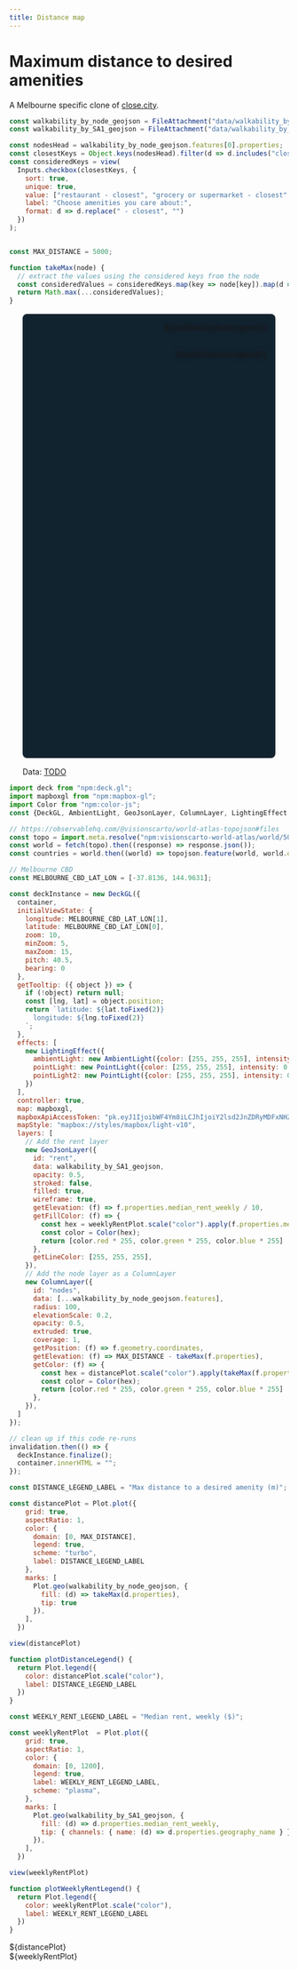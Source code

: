 ```yaml
---
title: Distance map
---
```


# Maximum distance to desired amenities

A Melbourne specific clone of [close.city](https://close.city/).


```js
const walkability_by_node_geojson = FileAttachment("data/walkability_by_node.geojson").json();
const walkability_by_SA1_geojson = FileAttachment("data/walkability_by_SA1.geojson").json()
```


```js
const nodesHead = walkability_by_node_geojson.features[0].properties;
const closestKeys = Object.keys(nodesHead).filter(d => d.includes("closest"))
const consideredKeys = view(
  Inputs.checkbox(closestKeys, {
    sort: true,
    unique: true,
    value: ["restaurant - closest", "grocery or supermarket - closest", "cafe - closest", "bar or pub - closest", "park area - closest", "school - closest", "child care - closest", "medical facility - closest"],
    label: "Choose amenities you care about:",
    format: d => d.replace(" - closest", "")
  })
);
```

```js

const MAX_DISTANCE = 5000;

function takeMax(node) {
  // extract the values using the considered keys from the node
  const consideredValues = consideredKeys.map(key => node[key]).map(d => d || MAX_DISTANCE);
  return Math.max(...consideredValues);
}
```

<div class="card" style="margin: 0 -1rem;">
<figure style="max-width: none; position: relative;">
  <div id="container" style="border-radius: 8px; overflow: hidden; background: rgb(18, 35, 48); height: 800px; margin: 1rem 0; "></div>
  <div style="position: absolute; top: 1rem; right: 1rem; filter: drop-shadow(0 0 4px rgba(0,0,0,.5));">${plotWeeklyRentLegend()}</div>
  <div style="position: absolute; top: 4rem; right: 1rem; filter: drop-shadow(0 0 4px rgba(0,0,0,.5));">${plotDistanceLegend()}</div>
  <figcaption>Data: <a href="">TODO</a></figcaption>
</figure>
</div>


```js
import deck from "npm:deck.gl";
import mapboxgl from "npm:mapbox-gl";
import Color from "npm:color-js";
const {DeckGL, AmbientLight, GeoJsonLayer, ColumnLayer, LightingEffect, PointLight} = deck;
```

```js
// https://observablehq.com/@visionscarto/world-atlas-topojson#files
const topo = import.meta.resolve("npm:visionscarto-world-atlas/world/50m.json");
const world = fetch(topo).then((response) => response.json());
const countries = world.then((world) => topojson.feature(world, world.objects.countries));
```


```js
// Melbourne CBD
const MELBOURNE_CBD_LAT_LON = [-37.8136, 144.9631];

const deckInstance = new DeckGL({
  container,
  initialViewState: {
    longitude: MELBOURNE_CBD_LAT_LON[1],
    latitude: MELBOURNE_CBD_LAT_LON[0],
    zoom: 10,
    minZoom: 5,
    maxZoom: 15,
    pitch: 40.5,
    bearing: 0
  },
  getTooltip: ({ object }) => {
    if (!object) return null;
    const [lng, lat] = object.position;
    return `latitude: ${lat.toFixed(2)}
      longitude: ${lng.toFixed(2)}
    `;
  },
  effects: [
    new LightingEffect({
      ambientLight: new AmbientLight({color: [255, 255, 255], intensity: 1.0}),
      pointLight: new PointLight({color: [255, 255, 255], intensity: 0.8, position: [-0.144528, 49.739968, 80000]}),
      pointLight2: new PointLight({color: [255, 255, 255], intensity: 0.8, position: [-3.807751, 54.104682, 8000]})
    })
  ],
  controller: true,
  map: mapboxgl,
  mapboxApiAccessToken: "pk.eyJ1IjoibWF4Ym8iLCJhIjoiY2lsd2JnZDRyMDFxNHZna3MwZDZmN2R0ZCJ9.32XWATCazaiDzdW6bXvBxw",
  mapStyle: "mapbox://styles/mapbox/light-v10",
  layers: [
    // Add the rent layer
    new GeoJsonLayer({
      id: "rent",
      data: walkability_by_SA1_geojson,
      opacity: 0.5,
      stroked: false,
      filled: true,
      wireframe: true,
      getElevation: (f) => f.properties.median_rent_weekly / 10,
      getFillColor: (f) => {
        const hex = weeklyRentPlot.scale("color").apply(f.properties.median_rent_weekly)
        const color = Color(hex);
        return [color.red * 255, color.green * 255, color.blue * 255]
      },
      getLineColor: [255, 255, 255],
    }),
    // Add the node layer as a ColumnLayer
    new ColumnLayer({
      id: "nodes",
      data: [...walkability_by_node_geojson.features],
      radius: 100,
      elevationScale: 0.2,
      opacity: 0.5,
      extruded: true,
      coverage: 1,
      getPosition: (f) => f.geometry.coordinates,
      getElevation: (f) => MAX_DISTANCE - takeMax(f.properties),
      getColor: (f) => {
        const hex = distancePlot.scale("color").apply(takeMax(f.properties));
        const color = Color(hex);
        return [color.red * 255, color.green * 255, color.blue * 255]
      },
    }),
  ]
});

// clean up if this code re-runs
invalidation.then(() => {
  deckInstance.finalize();
  container.innerHTML = "";
});
```

```js
const DISTANCE_LEGEND_LABEL = "Max distance to a desired amenity (m)";

const distancePlot = Plot.plot({
    grid: true,
    aspectRatio: 1,
    color: {
      domain: [0, MAX_DISTANCE],
      legend: true,
      scheme: "turbo",
      label: DISTANCE_LEGEND_LABEL
    },
    marks: [
      Plot.geo(walkability_by_node_geojson, {
        fill: (d) => takeMax(d.properties),
        tip: true
      }),
    ],
  })

view(distancePlot)

function plotDistanceLegend() {
  return Plot.legend({
    color: distancePlot.scale("color"),
    label: DISTANCE_LEGEND_LABEL
  })
}
```


```js
const WEEKLY_RENT_LEGEND_LABEL = "Median rent, weekly ($)";

const weeklyRentPlot  = Plot.plot({
    grid: true,
    aspectRatio: 1,
    color: {
      domain: [0, 1200],
      legend: true,
      label: WEEKLY_RENT_LEGEND_LABEL,
      scheme: "plasma",
    },
    marks: [
      Plot.geo(walkability_by_SA1_geojson, {
        fill: (d) => d.properties.median_rent_weekly,
        tip: { channels: { name: (d) => d.properties.geography_name } },
      }),
    ],
  })

view(weeklyRentPlot)

function plotWeeklyRentLegend() {
  return Plot.legend({
    color: weeklyRentPlot.scale("color"),
    label: WEEKLY_RENT_LEGEND_LABEL
  })
}
```
<div class="grid grid-cols-2">
  <div class="card" style="max-width: 640px;">
    ${distancePlot}
  </div>
  <div class="card" style="max-width: 640px;">
    ${weeklyRentPlot}
  </div>
</div>
